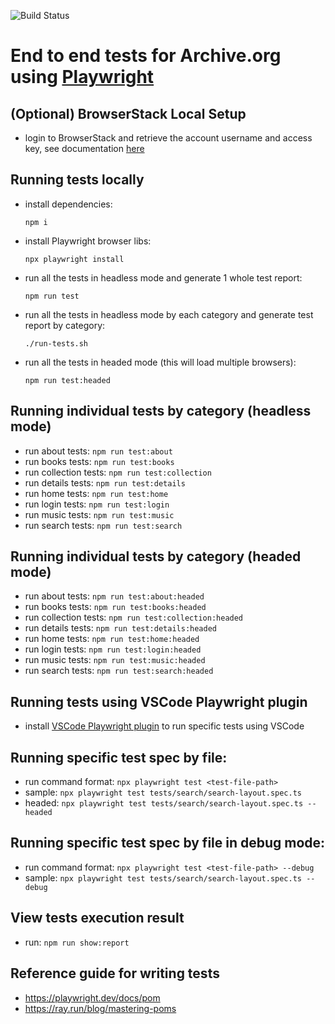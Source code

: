 ![Build Status](https://github.com/internetarchive/archiveorg-e2e-tests/actions/workflows/main.yml/badge.svg)

# End to end tests for Archive.org using [Playwright](https://playwright.dev/)

## (Optional) BrowserStack Local Setup

- login to BrowserStack and retrieve the account username and access key, see documentation [here](https://www.browserstack.com/docs/automate/playwright/getting-started/nodejs/test-runner)


## Running tests locally

- install dependencies:

    `npm i`

- install Playwright browser libs:

    `npx playwright install`

- run all the tests in headless mode and generate 1 whole test report: 
    
    `npm run test`

- run all the tests in headless mode by each category and generate test report by category:

    `./run-tests.sh`

- run all the tests in headed mode (this will load multiple browsers):

    `npm run test:headed`


## Running individual tests by category (headless mode)

- run about tests: `npm run test:about`
- run books tests: `npm run test:books`
- run collection tests: `npm run test:collection`
- run details tests: `npm run test:details`
- run home tests: `npm run test:home`
- run login tests: `npm run test:login`
- run music tests: `npm run test:music`
- run search tests: `npm run test:search`


## Running individual tests by category (headed mode)

- run about tests: `npm run test:about:headed`
- run books tests: `npm run test:books:headed`
- run collection tests: `npm run test:collection:headed`
- run details tests: `npm run test:details:headed`
- run home tests: `npm run test:home:headed`
- run login tests: `npm run test:login:headed`
- run music tests: `npm run test:music:headed`
- run search tests: `npm run test:search:headed`


## Running tests using VSCode Playwright plugin

- install [VSCode Playwright plugin](https://marketplace.visualstudio.com/items?itemName=ms-playwright.playwright) to run specific tests using VSCode


## Running specific test spec by file:

- run command format: `npx playwright test <test-file-path>`
- sample: `npx playwright test tests/search/search-layout.spec.ts`
- headed: `npx playwright test tests/search/search-layout.spec.ts --headed`


## Running specific test spec by file in debug mode:

- run command format: `npx playwright test <test-file-path> --debug`
- sample: `npx playwright test tests/search/search-layout.spec.ts --debug`


## View tests execution result

- run: `npm run show:report`


## Reference guide for writing tests

- https://playwright.dev/docs/pom
- https://ray.run/blog/mastering-poms
